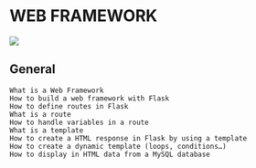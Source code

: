 # WEB FRAMEWORK

![](https://s3.amazonaws.com/intranet-projects-files/concepts/74/hbnb_step3.png)

## General

    What is a Web Framework
    How to build a web framework with Flask
    How to define routes in Flask
    What is a route
    How to handle variables in a route
    What is a template
    How to create a HTML response in Flask by using a template
    How to create a dynamic template (loops, conditions…)
    How to display in HTML data from a MySQL database
